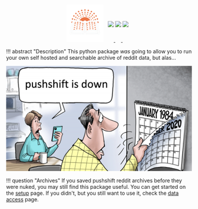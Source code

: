 <style>
.md-typeset h1 {display: none;}
</style>

<div align="center">
<img src="assets/psarch.png" width=100 style="position: relative; left: -8px;">
<a href="https://github.com/harttraveller/psarch/blob/main/LICENSE" target="_blank">
<img src="https://img.shields.io/badge/license-MIT-blue" height=20 style="position: relative; top: -40px;">
</a>
<a href="https://www.python.org/downloads" target="_blank">
<img src="https://img.shields.io/badge/python-3.10-blue" height=20 style="position: relative; top: -40px;">
</a>
<a href="https://github.com/psf/black" target="_blank">
<img src="https://img.shields.io/badge/code%20style-black-black" height=20 style="position: relative; top: -40px;">
</a>
</div>

!!! abstract "Description"
    This python package *was* going to allow you to run your own self hosted and searchable archive of reddit data, but alas...

![pushshift 1984 meme](assets/ps-meme.png)

!!! question "Archives"
    If you saved pushshift reddit archives before they were nuked, you may still find this package useful. You can get started on the [setup](setup.md) page. If you didn't, but you still want to use it, check the [data access](data.md) page.